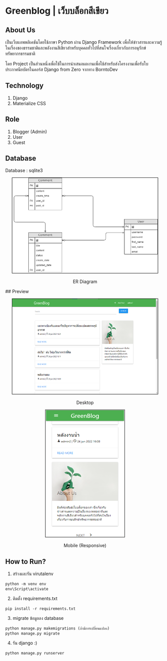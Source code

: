 # Greenblog | เว็บบล็อกสีเขียว

## About Us
เป็นเว็บแอพพลิเคชันโดยใช้ภาษา Python ผ่าน Django Framework เพื่อให้ข่าวสารและความรู้ในเรื่องของธรรมชาติและพลังงานสีเขียวสำหรับบุคคลทั่วไปที่สนใจเรื่องเกี่ยวกับการอนุรักษ์ทรัพยากรธรรมชาติ

โดย Project เป็นส่วนหนึ่งเพื่อใช้ในการนำเสนอผลงานเพื่อใช้สำหรับส่งโครงงานเพื่อรับใบประกาศนียบัตรในคอร์ส Django from Zero จากทาง BorntoDev

## Technology
1. Django
2. Materialize CSS

## Role
1. Blogger (Admin)
2. User
3. Guest

## Database
Database : sqlite3
<p align="center">
  <img width="460" height="300" src="Greenblog_DB.png" style="border:1px black solid">
</p>
<p align="center">
  ER Diagram
</p>
## Preview
<p align="center">
  <img width="460" height="300" src="my_blog.png" style="border:1px black solid">
</p>
<p align="center">
  Desktop
</p>
<p align="center">
  <img width="250" height="400" src="my_blog_res.png" style="border:1px black solid">
</p>
<p align="center">
  Mobile (Responsive)
</p>

## How to Run?

1. สร้างและรัน virutalenv

```
python -m venv env
env\Script\activate
```

2. ติดตั้ง requirements.txt
```
pip install -r requirements.txt
```

3. migrate ข้อมูลลง database
```
python manage.py makemigrations (ถ้ามีการเปลี่ยนแปลง)
python manage.py migrate
```

4. รัน django :)
```
python manage.py runserver
```
